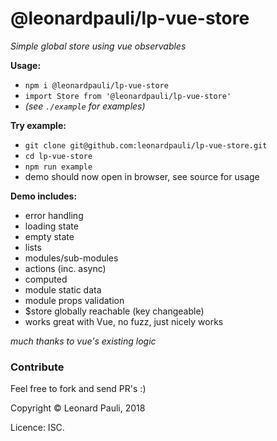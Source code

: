 # @leonardpauli/lp-vue-store
*Simple global store using vue observables*

__Usage:__
- `npm i @leonardpauli/lp-vue-store`
- `import Store from '@leonardpauli/lp-vue-store'`
- *(see `./example` for examples)*

__Try example:__
- `git clone git@github.com:leonardpauli/lp-vue-store.git`
- `cd lp-vue-store`
- `npm run example`
- demo should now open in browser, see source for usage

__Demo includes:__
- error handling
- loading state
- empty state
- lists
- modules/sub-modules
- actions (inc. async)
- computed
- module static data
- module props validation
- $store globally reachable (key changeable)
- works great with Vue, no fuzz, just nicely works

*much thanks to vue's existing logic*
 

### Contribute

Feel free to fork and send PR's :)

Copyright © Leonard Pauli, 2018

Licence: ISC.
